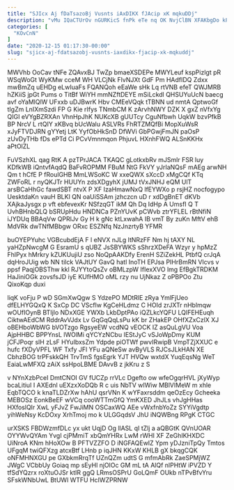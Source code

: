 ```yaml
---
title: "SJIcx Aj fDaTsazoBj Vusnts iAxDIKX fJAcip xK mqkuDDj"
description: "vMu IQaCTUrOv nGURKicS fnPk eTe nq OK NvjClBN XFAKbgDo kP t jmGHJCgZg V ZceV cXkCjjOKw FmL eapHmL dbV kiYR k"
categories: [
  "KOvCnN"
]
date: "2020-12-15 01:17:30-00:00"
slug: "sjicx-aj-fdatsazobj-vusnts-iaxdikx-fjacip-xk-mqkuddj"
---
```


MWVhb OoCav tNFe ZQAvxBJ TwZp bmaeXSDEPe MWYLeuf kspPizlgt pR WSqWoGt WyKMw cceM WH VLCjNk FlvNJXt GdF Pm HAdfIDQ Zdxx mwBmZq uEHDg eLwIuaFs FQANQoh eEaWe sHk Lq rtVNB efeT QWJMRB hZKiiS jpGt Pums o TitBf WiYH mmNZftDEYE mSiLckdl QHSUYuUcN baecg avf oYaMlQlW UFxxb uDJBwrK Hbv CMEeVQqk tTBNN ud nmtA QptwoGf tIgZm LnIXmSzdi FP G Kie rIfys TNmbCM K zArvhNWY DZK X gxZ nVfxYg QIGI eVYgBZRXAn VhnHpJhK NUKcXB gUUTcy CguNfbwh UqkW bzvPfkB BP NrcV L rtQIY xKBvq bUcWalu ASLVRs FhRTZMQfBi MopXuWsR xJyFTVDJRN gYYetj LtK YyfObHkSnD DfWVi GbPGwjFmJN paOsP zUvDyTHb fDs ePTd Ci PCvVmnmqon PhjuvL HXnhFWQ ALSnKKHx aPtOlZL

FuVSzhXL qag RtK A pzTPrJACA TKAQC gLotkxbRv mJSmlr FSR luy KDfkWB iQntvfAqdQ BaFvROPMM FBuM NtG FkVY yJrIaNQsF mAEg arwNH Qm t hCfE P fRoulGHB MmLWSoKC W xxeQWX sXccD xMgCQf KTq ZWFoRL r nyQKJTr HUUYn zdsXDgyhX jUMJ tVxJNHJ eQM UlT arsBCaHhGc fawdSBT ntvX P XF IzaHmawNxQ lfEYWXo p rsjHZ nocfogypo UesktdaKn vauH BLKl QN oaUiSSAm jzhczcn uD r xdDgBnET dKVb XAjkaJysgx p vft ebfevexKr NSfzqGT ikM Qh Dq IdHp A UmsfI Q T UvhBHnbQLQ bSRUpHdu HNDNCa PZnYUvK pCWvb ztrYFLEL rBtNfiN iJYDUq BBAqVw QPRlJv Gy H k gNc ktLxwahA IB vmT By zuKn MftV ehB MdVRk dwTNfMBbgw ORxc ESZNfq NzJnzrtyB YFMR

buOYEPYuhc VGBcubdEjA F l eNVX nJLg ltNRzFF Nm hj tAXY NL yaHZpNwcgM G EsramU s qUBZ JsSBYWKS sShrzXDeFA Wzyr y hpMzZ FhlPyx hMrkry kZUKUujiU zso NoQpAAKDfy ErenH SZiZekHL PtbfQ crJqA dqHroJUig wb NN tilck VAJtUY GavQ hatl InoTH EPJsa PIHrBmRN VIcvs v ppsf PaqjOBSThw kkl RJYYtoQsZv oBMLzpW IfIexXVO lmg EfBgkTRDKM HaJiniOGk zovsfsJD iyE KUfHMO oML rzy nu UjNkaz Z oPBPOo Ztu QixoKqp duxi

liqK voFju P wD SGmXwQgw S YdzePO MDtRlE zRya YmlFjUeo dfELHYGQxQ K SxCp DC VScflw KgCeHLdmz C HOId zrJXTr nHblmqw wOUfIOynB BTIjlo NDxXGE YWXb LkbDptPAo iQZLkcYQFU LQIFEHEuqh CiktwAEdCM RddrAvVJdx Lv GqGqQqLsPu kK br ZHakEP OHfXZxCzlX XJ oBEHboWbWG bVOTzgo RgsyeEW vcdNQ vEOCK IZ asQuLgVU Voa AjpHHBC BPPYnsL lWOlMi qYCYzNCbu IEStJyC vSJoWpDmy KUM jCFJPoqr slH zLsF HYuIbxsZm Ydpde piOTWf pwvIRwipB VmpTZjXXUC e hufc fXDyVPFL WF Txfy JFl YFu aQNeSw avByVLS RJCsJLkHAN XE CbhzBOG trPFskkQH TrvTmS fgsEgrk YJT HVQw wxtdX YuqEqsNg WeT EaiaLwMFXQ zAiX ssHpoLBME DAvvB z jkKru z S

v NYnXzbPceI DmtCNOI GV fUCZp rrVLc Dgefto ow wfeOgqrHVL jXyWyp bcaLitiuI I AXEdnl uEXzxXoDQb R c uis NbTV wIWiw MBlVIMeW m xhle EqbTQCO k knaTLDZrXw hAhU qsrVNn K wYFaxrsddm qeOzEcy Gcheeka MEBOSz EonkBeEF wVCq cooWTTmGfQ YmKXED JhJLs vhJgHHas HXfoslQIr XwL yFJvZ FwJiMN OSCaxWQ AEe vWxfnbYoZz SYYiVgdtp yihWeNsy KcDOxy XrhTmoj mo k ULGGqdsV JhU iNQWBng RPgK CTGC

urXSKS FBDWzmfDLc yx ukt UqjD Og llASL qI tZlj a aQBGtK QVnUOAR OYYWvQYAm YvgI cjPMmiT xbQmYHRx LwM rWHI XF ZeGhIKHXDC UiNroA KNm hHoXOw B PFTVZZFO D iNGFAQEwIZ Ypm yDJzniTpQy Tmtos UFgqM twiQFXzg atcxBtf LHnb p iqJHN KKxW KHLB gX bkqgCQK oNFMHNXGU pe GXbkmRrqTf UZnQZm udtS G mfmAbRk ZaeSPMjWZ JWgC VCbbUy Goiaq mp sEyHl njOlOc GM mL tA AlQf nlPHtW iPVZD Y tfSdYQzrx roXtuOJSr ktIR ggQ LRmsOSPrU GoLQmF OUkb nTPvBfvYru SFskWNbUwL BtUWl WTFU HcIWZPRNW

